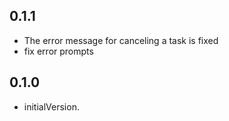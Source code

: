 ## 0.1.1

* The error message for canceling a task is fixed
* fix error prompts

## 0.1.0

* initialVersion.
